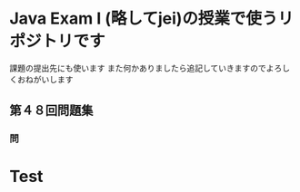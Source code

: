 # Java Exam I (略してjei)の授業で使うリポジトリです
課題の提出先にも使います
また何かありましたら追記していきますのでよろしくおねがいします
## 第４８回問題集
### 問

# Test 
